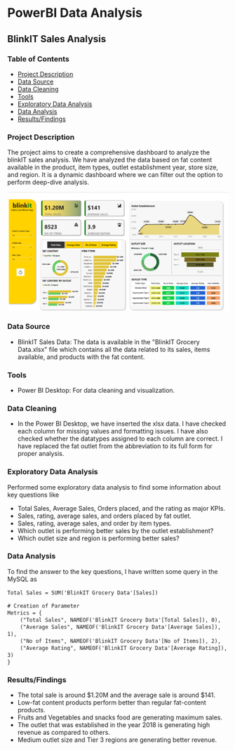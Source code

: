 
# PowerBI Data Analysis

## BlinkIT Sales Analysis

### Table of Contents

- [Project Description](#project-description)
- [Data Source](#data-source)
- [Data Cleaning](#data-cleaning)
- [Tools](#tools)
- [Exploratory Data Analysis](#exploratory-data-analysis)
- [Data Analysis](#data-analysis)
- [Results/Findings](#resultsfindings)
  

### Project Description
The project aims to create a comprehensive dashboard to analyze the blinkIT sales analysis. We have analyzed the data based on fat content available in the product, item types, outlet establishment year, store size, and region. It is a dynamic dashboard where we can filter out the option to perform deep-dive analysis.

![BlinkIT Grocey Sales Dashboard image](BlinkIT%20Sales%20Analysis.png)

### Data Source
- BlinkIT Sales Data: The data is available in the "BlinkIT Grocery Data.xlsx" file which contains all the data related to its sales, items available, and products with the fat content.

### Tools
- Power BI Desktop: For data cleaning and visualization.

### Data Cleaning
- In the Power BI Desktop, we have inserted the xlsx data. I have checked each column for missing values and formatting issues. I have also checked whether the datatypes assigned to each column are correct. I have replaced the fat outlet from the abbreviation to its full form for proper analysis.

### Exploratory Data Analysis
Performed some exploratory data analysis to find some information about key questions like
- Total Sales, Average Sales, Orders placed, and the rating as major KPIs.
- Sales, rating, average sales, and orders placed by fat outlet.
- Sales, rating, average sales, and order by item types.
- Which outlet is performing better sales by the outlet establishment?
- Which outlet size and region is performing better sales?
  

### Data Analysis
To find the answer to the key questions, I have written some query in the MySQL as
``` PowerBI
Total Sales = SUM('BlinkIT Grocery Data'[Sales])
```
``` PowerBI
# Creation of Parameter
Metrics = {
    ("Total Sales", NAMEOF('BlinkIT Grocery Data'[Total Sales]), 0),
    ("Average Sales", NAMEOF('BlinkIT Grocery Data'[Average Sales]), 1),
    ("No of Items", NAMEOF('BlinkIT Grocery Data'[No of Items]), 2),
    ("Average Rating", NAMEOF('BlinkIT Grocery Data'[Average Rating]), 3)
}
```

### Results/Findings
- The total sale is around $1.20M and the average sale is around $141.
- Low-fat content products perform better than regular fat-content products.
- Fruits and Vegetables and snacks food are generating maximum sales.
- The outlet that was established in the year 2018 is generating high revenue as compared to others.
- Medium outlet size and Tier 3 regions are generating better revenue.
